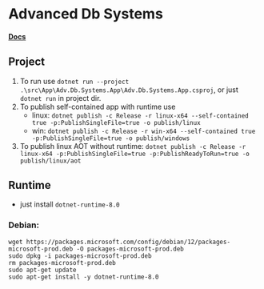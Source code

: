 # Advanced Db Systems

#### [Docs](docs/Readme.md)

## Project

1. To run use `dotnet run --project .\src\App\Adv.Db.Systems.App\Adv.Db.Systems.App.csproj`, or just `dotnet run` in project dir. 
2. To publish self-contained app with runtime use
    - linux: `dotnet publish -c Release -r linux-x64 --self-contained true -p:PublishSingleFile=true -o publish/linux`
    - win: `dotnet publish -c Release -r win-x64 --self-contained true -p:PublishSingleFile=true -o publish/windows`
3. To publish linux AOT without runtime: `dotnet publish -c Release -r linux-x64 -p:PublishSingleFile=true -p:PublishReadyToRun=true -o publish/linux/aot`

## Runtime 

- just install `dotnet-runtime-8.0`

### Debian:

```
wget https://packages.microsoft.com/config/debian/12/packages-microsoft-prod.deb -O packages-microsoft-prod.deb
sudo dpkg -i packages-microsoft-prod.deb
rm packages-microsoft-prod.deb
sudo apt-get update
sudo apt-get install -y dotnet-runtime-8.0
```
